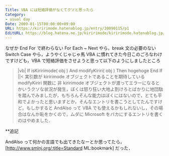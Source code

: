 ```yaml
---
Title: VBA には短絡評価がなくてクソと思ったら
Category:
- usual day
Date: 2009-01-15T00:00:00+09:00
URL: https://kiririmode.hatenablog.jp/entry/20090115/p1
EditURL: https://blog.hatena.ne.jp/kiririmode/kiririmode.hatenablog.jp/atom/entry/8454420450078213592
---
```



なぜか End For で終わらない For Each ~ Next やら，break 文の必要のない Switch Case やら，ようやくじゃじゃ馬 VBA に慣れてきた今日このごろなわけですけども，VBA で短絡評価をさせようと思って以下のようにしましたところ
>|vb|
If isKiririmode( obj ) And modifyKiriri( obj ) Then
    hogehoge
End If
||<
実引数が kiririmode オブジェクトであることを期待している modifyKiriri 関数に 非 kiririmode オブジェクトが渡ってエラーになるとかいうクソな状況が発生，ぼくは怒り狂い大地よ割けろとばかりに地団駄を踏んでみましたが，もちろんそんな能力はぼくにはないので，とても平和でよかったと思いますとか，そんなエントリを書こうとしてたんですけど，もしかすると AndAlso って VBA でも使えるかもしれないし，その場合はなんか恥をかくので，ムダに Microsoft をバカにするエントリを書くのはやめました．

**追記

AndAlso って何かの言語でも出てきたなーとか思ってたら，[http://www.smlnj.org/:title=Standard ML:bookmark] だった．
